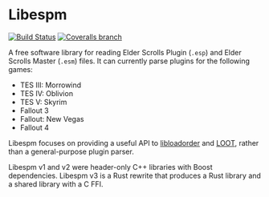 Libespm
=======

[![Build Status](https://travis-ci.org/WrinklyNinja/libespm.svg?branch=rust-rewrite)](https://travis-ci.org/WrinklyNinja/libespm)
[![Coveralls branch](https://img.shields.io/coveralls/WrinklyNinja/libespm/rust-rewrite.svg)](https://coveralls.io/github/WrinklyNinja/libespm)

A free software library for reading Elder Scrolls Plugin (`.esp`) and Elder Scrolls Master (`.esm`) files. It can currently parse plugins for the following games:

* TES III: Morrowind
* TES IV: Oblivion
* TES V: Skyrim
* Fallout 3
* Fallout: New Vegas
* Fallout 4

Libespm focuses on providing a useful API to [libloadorder](https://github.com/WrinklyNinja/libloadorder) and [LOOT](https://github.com/loot/loot), rather than a general-purpose plugin parser.

Libespm v1 and v2 were header-only C++ libraries with Boost dependencies.
Libespm v3 is a Rust rewrite that produces a Rust library and a shared library
with a C FFI.
